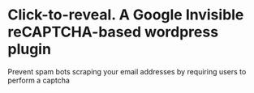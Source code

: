 # Click-to-reveal. A Google Invisible reCAPTCHA-based wordpress plugin 
Prevent spam bots scraping your email addresses by requiring users to perform a captcha
